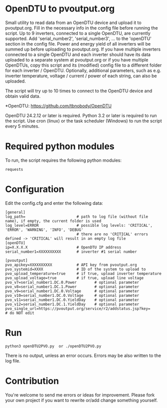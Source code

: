 # OpenDTU to pvoutput.org
Small utility to read data from an OpenDTU device and upload it to pvoutput.org.
Fill in the necessary info in the config file before running the script.
Up to 9 inverters, connected to a single OpenDTU, are currently supported. Add 'serial_number2', 'serial_number3', ... 
to the 'openDTU' section in the config file. Power and energy yield of all inverters will be summed up before uploading to pvoutput.org.
If you have multiple inverters connected to a single OpenDTU and each inverter should have its data uploaded 
to a separate system at pvoutput.org or if you have multiple OpenDTUs, copy this script and its (modified) config file 
to a different folder for each inverter / OpenDTU. 
Optionally, additional parameters, such as e.g. inverter temperature, voltage / current / power of each string, can also be uploaded.

The script will try up to 10 times to connect to the OpenDTU device and obtain valid data.

*OpenDTU: https://github.com/tbnobody/OpenDTU

OpenDTU 24.2.12 or later is required.
Python 3.2 or later is required to run the script.
Use cron (linux) or the task scheduler (Windows) to run the script every 5 minutes. 


# Required python modules
To run, the script requires the following python modules:
```
requests
```

# Configuration
Edit the config.cfg and enter the following data:
```
[general]
log_path=                       # path to log file (without file name), if empty, the current folder is used
log_level=ERROR                 # possible log levels: 'CRITICAL', 'ERROR', 'WARNING', 'INFO', 'DEBUG'
                                # there are no 'CRITICAL' errors defined -> 'CRITICAL' will result in an empty log file
[openDTU]
ip=X.X.X.X                      # OpenDTU IP address
serial_number1=XXXXXXXXXX       # inverter #1 serial number

[pvoutput]
pvo_apikey=XXXXXXXXXX           # API key from pvoutput.org
pvo_systemid=XXXX               # ID of the system to upload to
pvo_upload_temperature=true     # if true, upload inverter temperature 
pvo_upload_voltage=true         # if true, upload line voltage
pvo_v7=serial_number1.DC.0.Power        # optional parameter
pvo_v8=serial_number1.DC.1.Power        # optional parameter
pvo_v9=serial_number1.DC.0.Voltage      # optional parameter
pvo_v10=serial_number1.DC.0.Voltage     # optional parameter
pvo_v11=serial_number1.DC.0.YieldDay    # optional parameter
pvo_v12=serial_number1.DC.1.YieldDay    # optional parameter
pvo_single_url=https://pvoutput.org/service/r2/addstatus.jsp?key=       # do NOT edit
```

# Run
```
python3 openDTU2PVO.py  or ./openDTU2PVO.py
```
There is no output, unless an error occurs. Errors may be also written to the log file.

# Contribution
You're welcome to send me errors or ideas for improvement.
Please fork your own project if you want to rewrite or/add change something yourself.